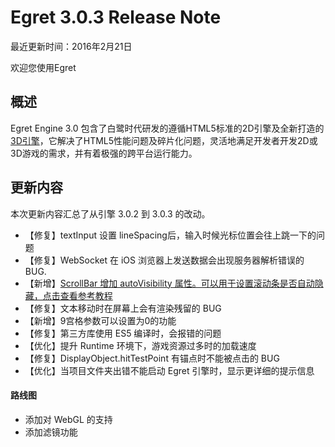 Egret 3.0.3 Release Note
===============================


最近更新时间：2016年2月21日


欢迎您使用Egret

## 概述

Egret Engine 3.0 包含了白鹭时代研发的遵循HTML5标准的2D引擎及全新打造的[3D引擎](https://github.com/egret-labs/egret-3d)，它解决了HTML5性能问题及碎片化问题，灵活地满足开发者开发2D或3D游戏的需求，并有着极强的跨平台运行能力。

## 更新内容

本次更新内容汇总了从引擎 3.0.2 到 3.0.3 的改动。


* 【修复】textInput 设置 lineSpacing后，输入时候光标位置会往上跳一下的问题
* 【修复】WebSocket 在 iOS 浏览器上发送数据会出现服务器解析错误的 BUG.
* 【新增】[ScrollBar 增加 autoVisibility 属性。可以用于设置滚动条是否自动隐藏，点击查看参考教程](http://edn.egret.com/cn/docs/page/611)
* 【修复】文本移动时在屏幕上会有渲染残留的 BUG
* 【新增】9宫格参数可以设置为0的功能
* 【修复】第三方库使用 ES5 编译时，会报错的问题
* 【优化】提升 Runtime 环境下，游戏资源过多时的加载速度
* 【修复】DisplayObject.hitTestPoint 有锚点时不能被点击的 BUG
* 【优化】当项目文件夹出错不能启动 Egret 引擎时，显示更详细的提示信息


#### 路线图
* 添加对 WebGL 的支持
* 添加滤镜功能